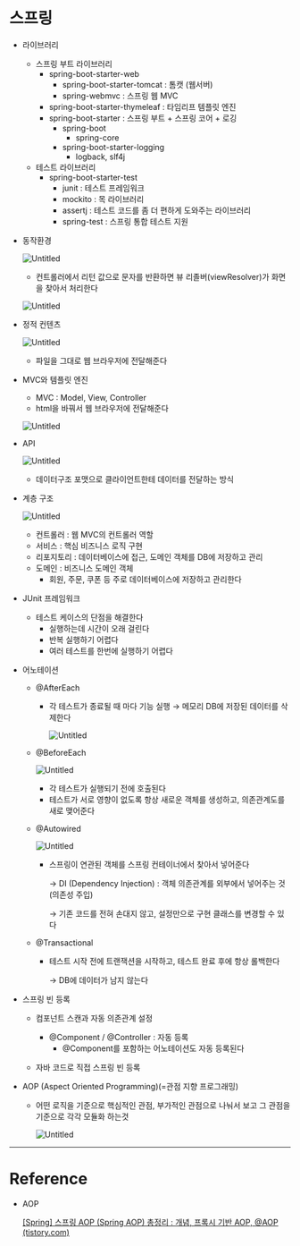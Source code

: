 # 스프링

- 라이브러리
    - 스프링 부트 라이브러리
        - spring-boot-starter-web
            - spring-boot-starter-tomcat : 톰캣 (웹서버)
            - spring-webmvc : 스프링 웹 MVC
        - spring-boot-starter-thymeleaf : 타임리프 템플릿 엔진
        - spring-boot-starter : 스프링 부트 + 스프링 코어 + 로깅
            - spring-boot
                - spring-core
            - spring-boot-starter-logging
                - logback, slf4j
    - 테스트 라이브러리
        - spring-boot-starter-test
            - junit : 테스트 프레임워크
            - mockito : 목 라이브러리
            - assertj : 테스트 코드를 좀 더 편하게 도와주는 라이브러리
            - spring-test : 스프링 통합 테스트 지원
    
- 동작환경
    
    ![Untitled](%E1%84%89%E1%85%B3%E1%84%91%E1%85%B3%E1%84%85%E1%85%B5%E1%86%BC%20aede6d0b828e432daa34fb0ed4a726ef/Untitled.png)
    
    - 컨트롤러에서 리턴 값으로 문자를 반환하면 뷰 리졸버(viewResolver)가 화면을 찾아서 처리한다
    
    ![Untitled](%E1%84%89%E1%85%B3%E1%84%91%E1%85%B3%E1%84%85%E1%85%B5%E1%86%BC%20aede6d0b828e432daa34fb0ed4a726ef/Untitled%201.png)
    
- 정적 컨텐츠
    
    ![Untitled](%E1%84%89%E1%85%B3%E1%84%91%E1%85%B3%E1%84%85%E1%85%B5%E1%86%BC%20aede6d0b828e432daa34fb0ed4a726ef/Untitled%202.png)
    
    - 파일을 그대로 웹 브라우저에 전달해준다
- MVC와 템플릿 엔진
    - MVC : Model, View, Controller
    - html을 바꿔서 웹 브라우저에 전달해준다
    
    ![Untitled](%E1%84%89%E1%85%B3%E1%84%91%E1%85%B3%E1%84%85%E1%85%B5%E1%86%BC%20aede6d0b828e432daa34fb0ed4a726ef/Untitled%203.png)
    
- API
    
    ![Untitled](%E1%84%89%E1%85%B3%E1%84%91%E1%85%B3%E1%84%85%E1%85%B5%E1%86%BC%20aede6d0b828e432daa34fb0ed4a726ef/Untitled%204.png)
    
    - 데이터구조 포맷으로 클라이언트한테 데이터를 전달하는 방식
    
- 계층 구조
    
    ![Untitled](%E1%84%89%E1%85%B3%E1%84%91%E1%85%B3%E1%84%85%E1%85%B5%E1%86%BC%20aede6d0b828e432daa34fb0ed4a726ef/Untitled%205.png)
    
    - 컨트롤러 : 웹 MVC의 컨트롤러 역할
    - 서비스 : 핵심 비즈니스 로직 구현
    - 리포지토리 : 데이터베이스에 접근, 도메인 객체를 DB에 저장하고 관리
    - 도메인 : 비즈니스 도메인 객체
        - 회원, 주문, 쿠폰 등 주로 데이터베이스에 저장하고 관리한다
    
- JUnit 프레임워크
    - 테스트 케이스의 단점을 해결한다
        - 실행하는데 시간이 오래 걸린다
        - 반복 실행하기 어렵다
        - 여러 테스트를 한번에 실행하기 어렵다
- 어노테이션
    - @AfterEach
        - 각 테스트가 종료될 때 마다 기능 실행 → 메모리 DB에 저장된 데이터를 삭제한다
            
            ![Untitled](%E1%84%89%E1%85%B3%E1%84%91%E1%85%B3%E1%84%85%E1%85%B5%E1%86%BC%20aede6d0b828e432daa34fb0ed4a726ef/Untitled%206.png)
            
    - @BeforeEach
        
        ![Untitled](%E1%84%89%E1%85%B3%E1%84%91%E1%85%B3%E1%84%85%E1%85%B5%E1%86%BC%20aede6d0b828e432daa34fb0ed4a726ef/Untitled%207.png)
        
        - 각 테스트가 실행되기 전에 호출된다
        - 테스트가 서로 영향이 없도록 항상 새로운 객체를 생성하고, 의존관계도를 새로 맺어준다
    - @Autowired
        
        ![Untitled](%E1%84%89%E1%85%B3%E1%84%91%E1%85%B3%E1%84%85%E1%85%B5%E1%86%BC%20aede6d0b828e432daa34fb0ed4a726ef/Untitled%208.png)
        
        - 스프링이 연관된 객체를 스프링 컨테이너에서 찾아서 넣어준다
            
            → DI (Dependency Injection) : 객체 의존관계를 외부에서 넣어주는 것 (의존성 주입)
            
            → 기존 코드를 전혀 손대지 않고, 설정만으로 구현 클래스를 변경할 수 있다
            
    - @Transactional
        - 테스트 시작 전에 트랜잭션을 시작하고, 테스트 완료 후에 항상 롤백한다
            
            → DB에 데이터가 남지 않는다
            
    
- 스프링 빈 등록
    - 컴포넌트 스캔과 자동 의존관계 설정
        - @Component / @Controller : 자동 등록
            - @Component를 포함하는 어노테이션도 자동 등록된다
        
    - 자바 코드로 직접 스프링 빈 등록
        
        
- AOP (Aspect Oriented Programming)(=관점 지향 프로그래밍)
    - 어떤 로직을 기준으로 핵심적인 관점, 부가적인 관점으로 나눠서 보고 그 관점을 기준으로 각각 모듈화 하는것
        
        ![Untitled](%E1%84%89%E1%85%B3%E1%84%91%E1%85%B3%E1%84%85%E1%85%B5%E1%86%BC%20aede6d0b828e432daa34fb0ed4a726ef/Untitled%209.png)
        

---

# Reference

- AOP
    
    [[Spring] 스프링 AOP (Spring AOP) 총정리 : 개념, 프록시 기반 AOP, @AOP (tistory.com)](https://engkimbs.tistory.com/746)